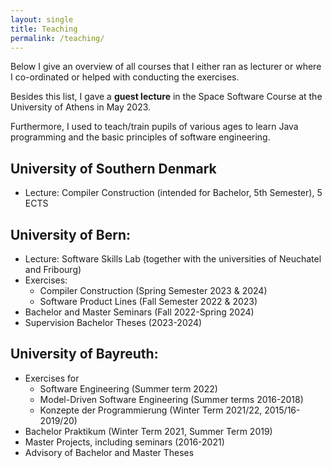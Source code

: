 ```yaml
---
layout: single
title: Teaching
permalink: /teaching/
---
```


Below I give an overview of all courses that I either ran as lecturer or where I co-ordinated or helped with conducting the exercises.  

Besides this list, 
I gave a **guest lecture** in the Space Software Course at the University of Athens in May 2023.

Furthermore, I used to teach/train pupils of various ages to learn Java programming and the basic principles of software engineering.

## University of Southern Denmark
	
- Lecture: Compiler Construction (intended for Bachelor, 5th Semester), 5 ECTS
	
	
## University of Bern:
		
- Lecture: Software Skills Lab (together with the universities of Neuchatel and Fribourg)
- Exercises:
	- Compiler Construction (Spring Semester 2023 & 2024)
	- Software Product Lines (Fall Semester 2022 & 2023)
- Bachelor and Master Seminars (Fall 2022-Spring 2024)
- Supervision Bachelor Theses (2023-2024)
		
	

## University of Bayreuth:
	
- Exercises for
	- Software Engineering (Summer term 2022)
	- Model-Driven Software Engineering (Summer terms 2016-2018)
	- Konzepte der Programmierung (Winter Term 2021/22, 2015/16-2019/20)
- Bachelor Praktikum (Winter Term 2021, Summer Term 2019)
- Master Projects, including seminars (2016-2021)
- Advisory of Bachelor and Master Theses
